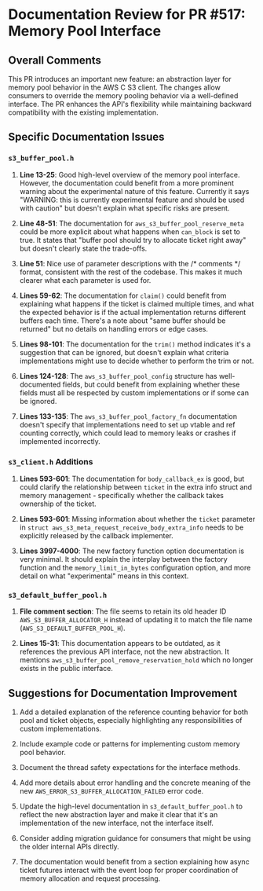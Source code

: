 # Documentation Review for PR #517: Memory Pool Interface

## Overall Comments

This PR introduces an important new feature: an abstraction layer for memory pool behavior in the AWS C S3 client. The changes allow consumers to override the memory pooling behavior via a well-defined interface. The PR enhances the API's flexibility while maintaining backward compatibility with the existing implementation.

## Specific Documentation Issues

### `s3_buffer_pool.h`

1. **Line 13-25**: Good high-level overview of the memory pool interface. However, the documentation could benefit from a more prominent warning about the experimental nature of this feature. Currently it says "WARNING: this is currently experimental feature and should be used with caution" but doesn't explain what specific risks are present.

2. **Line 48-51**: The documentation for `aws_s3_buffer_pool_reserve_meta` could be more explicit about what happens when `can_block` is set to true. It states that "buffer pool should try to allocate ticket right away" but doesn't clearly state the trade-offs.

3. **Line 51**: Nice use of parameter descriptions with the /* comments */ format, consistent with the rest of the codebase. This makes it much clearer what each parameter is used for.

4. **Lines 59-62**: The documentation for `claim()` could benefit from explaining what happens if the ticket is claimed multiple times, and what the expected behavior is if the actual implementation returns different buffers each time. There's a note about "same buffer should be returned" but no details on handling errors or edge cases.

5. **Lines 98-101**: The documentation for the `trim()` method indicates it's a suggestion that can be ignored, but doesn't explain what criteria implementations might use to decide whether to perform the trim or not.

6. **Lines 124-128**: The `aws_s3_buffer_pool_config` structure has well-documented fields, but could benefit from explaining whether these fields must all be respected by custom implementations or if some can be ignored.

7. **Lines 133-135**: The `aws_s3_buffer_pool_factory_fn` documentation doesn't specify that implementations need to set up vtable and ref counting correctly, which could lead to memory leaks or crashes if implemented incorrectly.

### `s3_client.h` Additions

1. **Lines 593-601**: The documentation for `body_callback_ex` is good, but could clarify the relationship between `ticket` in the extra info struct and memory management - specifically whether the callback takes ownership of the ticket.

2. **Lines 593-601**: Missing information about whether the `ticket` parameter in `struct aws_s3_meta_request_receive_body_extra_info` needs to be explicitly released by the callback implementer.

3. **Lines 3997-4000**: The new factory function option documentation is very minimal. It should explain the interplay between the factory function and the `memory_limit_in_bytes` configuration option, and more detail on what "experimental" means in this context.

### `s3_default_buffer_pool.h`

1. **File comment section**: The file seems to retain its old header ID `AWS_S3_BUFFER_ALLOCATOR_H` instead of updating it to match the file name (`AWS_S3_DEFAULT_BUFFER_POOL_H`).

2. **Lines 15-31**: This documentation appears to be outdated, as it references the previous API interface, not the new abstraction. It mentions `aws_s3_buffer_pool_remove_reservation_hold` which no longer exists in the public interface.

## Suggestions for Documentation Improvement

1. Add a detailed explanation of the reference counting behavior for both pool and ticket objects, especially highlighting any responsibilities of custom implementations.

2. Include example code or patterns for implementing custom memory pool behavior.

3. Document the thread safety expectations for the interface methods.

4. Add more details about error handling and the concrete meaning of the new `AWS_ERROR_S3_BUFFER_ALLOCATION_FAILED` error code.

5. Update the high-level documentation in `s3_default_buffer_pool.h` to reflect the new abstraction layer and make it clear that it's an implementation of the new interface, not the interface itself.

6. Consider adding migration guidance for consumers that might be using the older internal APIs directly.

7. The documentation would benefit from a section explaining how async ticket futures interact with the event loop for proper coordination of memory allocation and request processing.